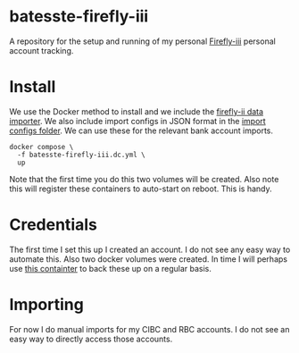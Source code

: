 # batesste-firefly-iii

A repository for the setup and running of my personal
[Firefly-iii][ref-firefly] personal account tracking.

# Install

We use the Docker method to install and we include the [firefly-ii
data importer][ref-importer]. We also include import configs in JSON
format in the [import configs folder](./import-configs). We can use
these for the relevant bank account imports.
```
docker compose \
  -f batesste-firefly-iii.dc.yml \
  up
```
Note that the first time you do this two volumes will be created. Also
note this will register these containers to auto-start on reboot. This
is handy.

# Credentials

The first time I set this up I created an account. I do not see any
easy way to automate this. Also two docker volumes were created. In
time I will perhaps use [this containter][ref-backup] to back these up
on a regular basis.

# Importing

For now I do manual imports for my CIBC and RBC accounts. I do not see
an easy way to directly access those accounts.

[ref-firefly]: https://docs.firefly-iii.org/
[ref-importer]: https://docs.firefly-iii.org/how-to/data-importer/installation/docker/
[ref-backup]: https://github.com/offen/docker-volume-backup
